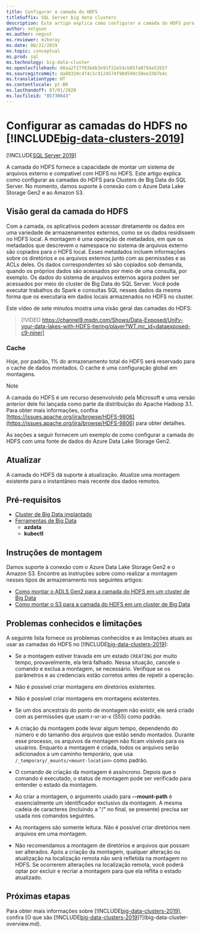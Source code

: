 ```yaml
---
title: Configurar a camada do HDFS
titleSuffix: SQL Server big data clusters
description: Este artigo explica como configurar a camada do HDFS para montar um sistema de arquivos externo do Azure Data Lake Storage no HDFS em um cluster de Big Data do SQL Server 2019.
author: nelgson
ms.author: negust
ms.reviewer: mikeray
ms.date: 08/21/2019
ms.topic: conceptual
ms.prod: sql
ms.technology: big-data-cluster
ms.openlocfilehash: 60aa2f27f83b4b3e91f22e54cb85fa0794a5355f
ms.sourcegitcommit: da88320c474c1c9124574f90d549c50ee3387b4c
ms.translationtype: HT
ms.contentlocale: pt-BR
ms.lasthandoff: 07/01/2020
ms.locfileid: "85730643"
---
```

# <a name="configure-hdfs-tiering-on-big-data-clusters-2019"></a>Configurar as camadas do HDFS no [!INCLUDE[big-data-clusters-2019](../includes/ssbigdataclusters-ss-nover.md)]

[!INCLUDE[SQL Server 2019](../includes/applies-to-version/sqlserver2019.md)]

A camada do HDFS fornece a capacidade de montar um sistema de arquivos externo e compatível com HDFS no HDFS. Este artigo explica como configurar as camadas do HDFS para Clusters de Big Data do SQL Server. No momento, damos suporte à conexão com o Azure Data Lake Storage Gen2 e ao Amazon S3. 

## <a name="hdfs-tiering-overview"></a>Visão geral da camada do HDFS

Com a camada, os aplicativos podem acessar diretamente os dados em uma variedade de armazenamentos externos, como se os dados residissem no HDFS local. A montagem é uma operação de metadados, em que os metadados que descrevem o namespace no sistema de arquivos externo são copiados para o HDFS local. Esses metadados incluem informações sobre os diretórios e os arquivos externos junto com as permissões e as ACLs deles. Os dados correspondentes só são copiados sob demanda, quando os próprios dados são acessados por meio de uma consulta, por exemplo. Os dados do sistema de arquivos externos agora podem ser acessados por meio do cluster de Big Data do SQL Server. Você pode executar trabalhos do Spark e consultas SQL nesses dados da mesma forma que os executaria em dados locais armazenados no HDFS no cluster.

Este vídeo de sete minutos mostra uma visão geral das camadas do HDFS:

> [!VIDEO https://channel9.msdn.com/Shows/Data-Exposed/Unify-your-data-lakes-with-HDFS-tiering/player?WT.mc_id=dataexposed-c9-niner]


### <a name="caching"></a>Cache
Hoje, por padrão, 1% do armazenamento total do HDFS será reservado para o cache de dados montados. O cache é uma configuração global em montagens.

> [!NOTE]
> A camada do HDFS é um recurso desenvolvido pela Microsoft e uma versão anterior dele foi lançada como parte da distribuição do Apache Hadoop 3.1. Para obter mais informações, confira [https://issues.apache.org/jira/browse/HDFS-9806](https://issues.apache.org/jira/browse/HDFS-9806) para obter detalhes.

As seções a seguir fornecem um exemplo de como configurar a camada do HDFS com uma fonte de dados do Azure Data Lake Storage Gen2.

## <a name="refresh"></a>Atualizar

A camada do HDFS dá suporte à atualização. Atualize uma montagem existente para o instantâneo mais recente dos dados remotos.

## <a name="prerequisites"></a>Pré-requisitos

- [Cluster de Big Data implantado](deployment-guidance.md)
- [Ferramentas de Big Data](deploy-big-data-tools.md)
  - **azdata**
  - **kubectl**

## <a name="mounting-instructions"></a>Instruções de montagem

Damos suporte à conexão com o Azure Data Lake Storage Gen2 e o Amazon S3. Encontre as instruções sobre como realizar a montagem nesses tipos de armazenamento nos seguintes artigos:

- [Como montar o ADLS Gen2 para a camada do HDFS em um cluster de Big Data](hdfs-tiering-mount-adlsgen2.md)
- [Como montar o S3 para a camada do HDFS em um cluster de Big Data](hdfs-tiering-mount-s3.md)

## <a name="known-issues-and-limitations"></a><a id="issues"></a> Problemas conhecidos e limitações

A seguinte lista fornece os problemas conhecidos e as limitações atuais ao usar as camadas do HDFS no [!INCLUDE[big-data-clusters-2019](../includes/ssbigdataclusters-ss-nover.md)]:

- Se a montagem estiver travada em um estado `CREATING` por muito tempo, provavelmente, ela terá falhado. Nessa situação, cancele o comando e exclua a montagem, se necessário. Verifique se os parâmetros e as credenciais estão corretos antes de repetir a operação.

- Não é possível criar montagens em diretórios existentes.

- Não é possível criar montagens em montagens existentes.

- Se um dos ancestrais do ponto de montagem não existir, ele será criado com as permissões que usam r-xr-xr-x (555) como padrão.

- A criação da montagem pode levar algum tempo, dependendo do número e do tamanho dos arquivos que estão sendo montados. Durante esse processo, os arquivos da montagem não ficam visíveis para os usuários. Enquanto a montagem é criada, todos os arquivos serão adicionados a um caminho temporário, que usa `/_temporary/_mounts/<mount-location>` como padrão.

- O comando de criação da montagem é assíncrono. Depois que o comando é executado, o status de montagem pode ser verificado para entender o estado da montagem.

- Ao criar a montagem, o argumento usado para **--mount-path** é essencialmente um identificador exclusivo da montagem. A mesma cadeia de caracteres (incluindo a "/" no final, se presente) precisa ser usada nos comandos seguintes.

- As montagens são somente leitura. Não é possível criar diretórios nem arquivos em uma montagem.

- Não recomendamos a montagem de diretórios e arquivos que possam ser alterados. Após a criação da montagem, qualquer alteração ou atualização na localização remota não será refletida na montagem no HDFS. Se ocorrerem alterações na localização remota, você poderá optar por excluir e recriar a montagem para que ela reflita o estado atualizado.

## <a name="next-steps"></a>Próximas etapas

Para obter mais informações sobre [!INCLUDE[big-data-clusters-2019](../includes/ssbigdataclusters-ver15.md)], confira [O que são [!INCLUDE[big-data-clusters-2019](../includes/ssbigdataclusters-ver15.md)]?](big-data-cluster-overview.md).
